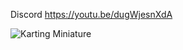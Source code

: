 Discord https://youtu.be/dugWjesnXdA


![Karting Miniature](https://user-images.githubusercontent.com/48238287/127022504-880c8706-9377-475c-ba23-369776dce6c0.png)
